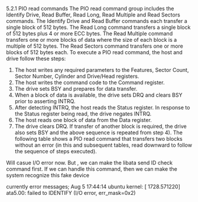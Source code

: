 5.2.1 PIO read commands
The PIO read command group includes the Identify Drive, Read Buffer, Read Long, Read Multiple and Read Sectors commands. The Identify Drive and Read Buffer commands each transfer a single block of 512 bytes. The Read Long command transfers a single block of 512 bytes plus 4 or more ECC bytes. The Read Multiple command transfers one or more blocks of data where the size of each block is a multiple of 512 bytes. The Read Sectors command transfers one or more blocks of 512 bytes each.
To execute a PIO read command, the host and drive follow these steps:
1. The host writes any required parameters to the Features, Sector Count, Sector Number, Cylinder and Drive/Head registers.
2. The host writes the command code to the Command register.
3. The drive sets BSY and prepares for data transfer.
4. When a block of data is available, the drive sets DRQ and clears BSY prior to asserting INTRQ.
5. After detecting INTRQ, the host reads the Status register. In response to the Status register being read, the drive negates INTRQ.
6. The host reads one block of data from the Data register.
7. The drive clears DRQ. If transfer of another block is required, the drive
also sets BSY and the above sequence is repeated from step 4).
The following table shows a PIO read command that transfers two blocks without an error (in this and subsequent tables, read downward to follow the sequence of steps executed).

Will casue I/O error now.
But , we can make the libata send ID check command first.
If we can handle this command, 
then we can make the system recognize this fake device

currently error messages;
Aug  5 17:44:14 ubuntu kernel: [ 1728.571220] ata5.00: failed to IDENTIFY (I/O error, err_mask=0x2)

